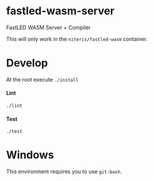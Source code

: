 # fastled-wasm-server

FastLED WASM Server + Compiler

This will only work in the `niteris/fastled-wasm` container.

# Develop

At the root execute `./install`


#### Lint

`./lint`

#### Test

`./test`

# Windows

This environment requires you to use `git-bash`.

